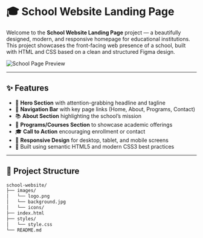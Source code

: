# 🎓 School Website Landing Page

Welcome to the **School Website Landing Page** project — a beautifully designed, modern, and responsive homepage for educational institutions. This project showcases the front-facing web presence of a school, built with HTML and CSS based on a clean and structured Figma design.

![School Page Preview](./School%20Page@2x.jpg)

---

## ✨ Features

- 🎯 **Hero Section** with attention-grabbing headline and tagline
- 🧭 **Navigation Bar** with key page links (Home, About, Programs, Contact)
- 📚 **About Section** highlighting the school’s mission
- 🏫 **Programs/Courses Section** to showcase academic offerings
- 🎓 **Call to Action** encouraging enrollment or contact
- 📱 **Responsive Design** for desktop, tablet, and mobile screens
- 📐 Built using semantic HTML5 and modern CSS3 best practices

---

## 📁 Project Structure

```bash
school-website/
├── images/
│   └── logo.png
│   └── background.jpg
│   └── icons/
├── index.html
├── styles/
│   └── style.css
└── README.md
